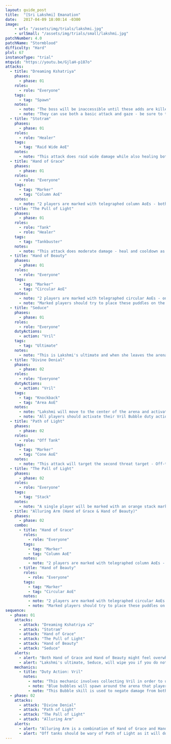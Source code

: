 ```yaml
---
layout: guide_post
title:  "[Sri Lakshmi] Emanation"
date:   2017-04-09 18:00:14 -0300
image:
    - url: "/assets/img/trials/lakshmi.jpg"
    - urlSmall: "/assets/img/trials/small/lakshmi.jpg"
patchNumber: 4.0
patchName: "Stormblood"
difficulty: "Hard"
plvl: 67
instanceType: "trial"
mtqvid: "https://youtu.be/GjlaH-p187o"
attacks:
  - title: "Dreaming Kshatriya"
    phases:
      - phase: 01
    roles:
      - role: "Everyone"
    tags:
      - tag: "Spawn"
    notes:
      - note: "The boss will be inaccessible until these adds are killed."
      - note: "They can use both a basic attack and gaze - be sure to turn away from them."
  - title: "Stotram"
    phases:
      - phase: 01
    roles:
      - role: "Healer"
    tags:
      - tag: "Raid Wide AoE"
    notes:
      - note: "This attack does raid wide damage while also healing both Dreaming Kshatriya adds."
  - title: "Hand of Grace"
    phases:
      - phase: 01
    roles:
      - role: "Everyone"
    tags:
      - tag: "Marker"
      - tag: "Column AoE"
    notes:
      - note: "2 players are marked with telegraphed column AoEs - both players should ensure that these do not overlap and should stop moving once in place to allow the rest of the raid to reach safety."
  - title: "The Pull of Light"
    phases:
      - phase: 01
    roles:
      - role: "Tank"
      - role: "Healer"
    tags:
      - tag: "Tankbuster"
    notes:
      - note: "This attack does moderate damage - heal and cooldown as necessary."
  - title: "Hand of Beauty"
    phases:
      - phase: 01
    roles:
      - role: "Everyone"
    tags:
      - tag: "Marker"
      - tag: "Circular AoE"
    notes:
      - note: "2 players are marked with telegraphed circular AoEs - once placed, these AoEs will grow in size."
      - note: "Marked players should try to place these puddles on the edge of the platform and next to each other to minimize the affected space."
  - title: "Seduce"
    phases:
      - phase: 01
    roles:
      - role: "Everyone"
    dutyActions:
      - action: "Vril"
    tags:
      - tag: "Ultimate"
    notes:
      - note: "This is Lakshmi's ultimate and when she leaves the arena, all players should activate their Vril Bubble duty action in order to survive."
  - title: "Divine Denial"
    phases:
      - phase: 02
    roles:
      - role: "Everyone"
    dutyActions:
      - action: "Vril"
    tags:
      - tag: "Knockback"
      - tag: "Area AoE"
    notes:
      - note: "Lakshmi will move to the center of the arena and activate an area wide telegraph."
      - note: "All players should activate their Vril Bubble duty action and move towards the center to avoid being pushed off the edge."
  - title: "Path of Light"
    phases:
      - phase: 02
    roles:
      - role: "Off Tank"
    tags:
      - tag: "Marker"
      - tag: "Cone AoE"
    notes:
      - note: "This attack will target the second threat target - Off-tanks should position themselves away from the group to avoid hitting anyone else."
  - title: "The Pall of Light"
    phases:
      - phase: 02
    roles:
      - role: "Everyone"
    tags:
      - tag: "Stack"
    notes:
      - note: "A single player will be marked with an orange stack marker - all players not affected by another mechanic should move in to soak damage."
  - title: "Alluring Arm (Hand of Grace & Hand of Beauty)"
    phases:
      - phase: 02
    combo:
      - title: "Hand of Grace"
        roles:
          - role: "Everyone"
        tags:
          - tag: "Marker"
          - tag: "Column AoE"
        notes:
          - note: "2 players are marked with telegraphed column AoEs - both players should ensure that these do not overlap and should stop moving once in place to allow the rest of the raid to reach safety."
      - title: "Hand of Beauty"
        roles:
          - role: "Everyone"
        tags:
          - tag: "Marker"
          - tag: "Circular AoE"
        notes:
          - note: "2 players are marked with telegraphed circular AoEs - once placed, these AoEs will grow in size."
          - note: "Marked players should try to place these puddles on the edge of the platform and next to each other to minimize the affected space."
sequence:
  - phase: 01
    attacks:
      - attack: "Dreaming Kshatriya x2"
      - attack: "Stotram"
      - attack: "Hand of Grace"
      - attack: "The Pull of Light"
      - attack: "Hand of Beauty"
      - attack: "Seduce"
    alerts:
      - alert: "Both Hand of Grace and Hand of Beauty might feel overwhelming at first - marked players should move to a safe spot and <strong>STOP MOVING</strong> to allow the rest of the group to enter a safe zone."
      - alert: "Lakshmi's ultimate, Seduce, will wipe you if you do not activate your Vril Bubble duty action."
    mechanics:
      - title: "Duty Action: Vril"
        notes:
          - note: "This mechanic involves collecting Vril in order to unlock a special duty-specific skill called Vril Bubble."
          - note: "Blue bubbles will spawn around the arena that players can collect to replenish their Vril."
          - note: "This Bubble skill is used to negate damage from both Lakshmi's ultimate and Divine Denial."
  - phase: 02
    attacks:
      - attack: "Divine Denial"
      - attack: "Path of Light"
      - attack: "The Pall of Light"
      - attack: "Alluring Arm"
    alerts:
      - alert: "Alluring Arm is a combination of Hand of Grace and Hand of Beauty - expect telegraphs to consume a large portion of the arena."
      - alert: "Off tanks should be wary of Path of Light as it will do heavy damage to the rest of the raid if you do not face Lakshmi away."
---
```

